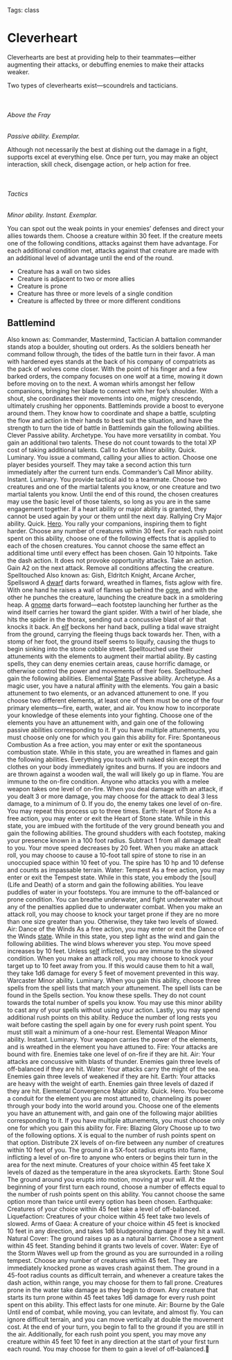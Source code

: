 Tags: class

# Cleverheart

Cleverhearts are best at providing help to their teammates—either augmenting their attacks, or debuffing enemies to make their attacks weaker. 

Two types of cleverhearts exist—scoundrels and tacticians.

<br>

###### Above the Fray

*Passive ability. Exemplar.*

Although not necessarily the best at dishing out the damage in a fight, supports excel at everything else. Once per turn, you may make an object interaction, skill check, disengage action, or help action for free.

<br>

###### Tactics

*Minor ability. Instant. Exemplar.*

You can spot out the weak points in your enemies’ defenses and direct your allies towards them. Choose a creature within 30 feet. If the creature meets one of the following conditions, attacks against them have advantage. For each additional condition met, attacks against that creature are made with an additional level of advantage until the end of the round. 

- Creature has a wall on two sides
- Creature is adjacent to two or more allies
- Creature is prone
- Creature has three or more levels of a single condition
- Creature is affected by three or more different conditions

## Battlemind
Also known as: Commander, Mastermind, Tactician
A battalion commander stands atop a boulder, shouting out orders. As the soldiers beneath her command follow through, the tides of the battle turn in their favor.
A man with hardened eyes stands at the back of his company of compatriots as the pack of wolves come closer. With the point of his finger and a few barked orders, the company focuses on one wolf at a time, mowing it down before moving on to the next. 
A woman whirls amongst her fellow companions, bringing her blade to connect with her foe’s shoulder. With a shout, she coordinates their movements into one, mighty crescendo, ultimately crushing her opponents.
Battleminds provide a boost to everyone around them. They know how to coordinate and shape a battle, sculpting the flow and action in their hands to best suit the situation, and have the strength to turn the tide of battle in
Battleminds gain the following abilities.
Clever
Passive ability. Archetype.
You have more versatility in combat. You gain an additional two talents. These do not count towards to the total XP cost of taking additional talents.
Call to Action
Minor ability. Quick. Luminary.
You issue a command, calling your allies to action. Choose one player besides yourself. They may take a second action this turn immediately after the current turn ends.
Commander’s Call
Minor ability. Instant. Luminary.
You provide tactical aid to a teammate. Choose two creatures and one of the martial talents you know, or one creature and two martial talents you know. Until the end of this round, the chosen creatures may use the basic level of those talents, so long as you are in the same engagement together. If a heart ability or major ability is granted, they cannot be used again by your or them until the next day.
Rallying Cry
Major ability. Quick. [Hero](Heroes).
You rally your companions, inspiring them to fight harder. Choose any number of creatures within 30 feet. For each rush point spent on this ability, choose one of the following effects that is applied to each of the chosen creatures. You cannot choose the same effect an additional time until every effect has been chosen. 
Gain 10 hitpoints.
Take the dash action. It does not provoke opportunity attacks. 
Take an action.
Gain A2 on the next attack.
Remove all conditions affecting the creature.
Spelltouched
Also known as: Gish, Eldritch Knight, Arcane Archer, Spellsword
A [dwarf](Dwarves) darts forward, wreathed in flames, fists aglow with fire. With one hand he raises a wall of flames up behind the [ogre](Ogres), and with the other he punches the creature, launching the creature back in a smoldering heap.
A [gnome](Gnomes) darts forward—each footstep launching her further as the wind itself carries her toward the giant spider. With a twirl of her blade, she hits the spider in the thorax, sending out a concussive blast of air that knocks it back. 
An [elf](Elves) beckons her hand back, pulling a tidal wave straight from the ground, carrying the fleeing thugs back towards her. Then, with a stomp of her foot, the ground itself seems to liquify, causing the thugs to begin sinking into the stone cobble street.
Spelltouched use their attunements with the elements to augment their martial ability. By casting spells, they can deny enemies certain areas, cause horrific damage, or otherwise control the power and movements of their foes. 
Spelltouched gain the following abilities.
Elemental [State](States)
Passive ability. Archetype.
As a magic user, you have a natural affinity with the elements. You gain a basic attunement to two elements, or an advanced attunement to one. If you choose two different elements, at least one of them must be one of the four primary elements—fire, earth, water, and air.
You know how to incorporate your knowledge of these elements into your fighting. Choose one of the elements you have an attunement with, and gain one of the following passive abilities corresponding to it. If you have multiple attunements, you must choose only one for which you gain this ability for.
Fire: Spontaneous Combustion
As a free action, you may enter or exit the spontaneous combustion state. While in this state, you are wreathed in flames and gain the following abilities.
Everything you touch with naked skin except the clothes on your body immediately ignites and burns. If you are indoors and are thrown against a wooden wall, the wall will likely go up in flame.
You are immune to the on-fire condition.
Anyone who attacks you with a melee weapon takes one level of on-fire.
When you deal damage with an attack, if you dealt 3 or more damage, you may choose for the attack to deal 3 less damage, to a minimum of 0. If you do, the enemy takes one level of on-fire. You may repeat this process up to three times.
Earth: Heart of Stone
As a free action, you may enter or exit the Heart of Stone state. While in this state, you are imbued with the fortitude of the very ground beneath you and gain the following abilities.
The ground shudders with each footstep, making your presence known in a 100 foot radius.
Subtract 1 from all damage dealt to you.
Your move speed decreases by 20 feet.
When you make an attack roll, you may choose to cause a 10-foot tall spire of stone to rise in an unoccupied space within 10 feet of you. The spire has 10 hp and 10 defense and counts as impassable terrain.
Water: Tempest
As a free action, you may enter or exit the Tempest state. While in this state, you embody the [soul](Life and Death) of a storm and gain the following abilities.
You leave puddles of water in your footsteps.
You are immune to the off-balanced or prone condition.
You can breathe underwater, and fight underwater without any of the penalties applied due to underwater combat.
When you make an attack roll, you may choose to knock your target prone if they are no more than one size greater than you. Otherwise, they take two levels of slowed.
Air: Dance of the Winds
As a free action, you may enter or exit the Dance of the Winds [state](States). While in this state, you step light as the wind and gain the following abilities.
The wind blows wherever you step.
You move speed increases by 10 feet.
Unless s[elf](Elves) inflicted, you are immune to the slowed condition.
When you make an attack roll, you may choose to knock your target up to 10 feet away from you. If this would cause them to hit a wall, they take 1d6 damage for every 5 feet of movement prevented in this way.
Warcaster
Minor ability. Luminary.
When you gain this ability, choose three spells from the spell lists that match your attunement. The spell lists can be found in the Spells section. You know these spells. They do not count towards the total number of spells you know.
You may use this minor ability to cast any of your spells without using your action.
Lastly, you may spend additional rush points on this ability. Reduce the number of long rests you wait before casting the spell again by one for every rush point spent. You must still wait a minimum of a one-hour rest.
Elemental Weapon
Minor ability. Instant. Luminary.
Your weapon carries the power of the elements, and is wreathed in the element you have attuned to. 
Fire: Your attacks are bound with fire. Enemies take one level of on-fire if they are hit.
Air: Your attacks are concussive with blasts of thunder. Enemies gain three levels of off-balanced if they are hit. 
Water: Your attacks carry the might of the sea. Enemies gain three levels of weakened if they are hit.
Earth: Your attacks are heavy with the weight of earth. Enemies gain three levels of dazed if they are hit.
Elemental Convergence
Major ability. Quick. Hero.
You become a conduit for the element you are most attuned to, channeling its power through your body into the world around you. 
Choose one of the elements you have an attunement with, and gain one of the following major abilities corresponding to it. If you have multiple attunements, you must choose only one for which you gain this ability for.
Fire: Blazing Glory
Choose up to two of the following options. X is equal to the number of rush points spent on that option.
Distribute 2X levels of on-fire between any number of creatures within 10 feet of you.
The ground in a 5X-foot radius erupts into flame, inflicting a level of on-fire to anyone who enters or begins their turn in the area for the next minute.
Creatures of your choice within 45 feet take X levels of dazed as the temperature in the area skyrockets.
Earth: Stone Soul
The ground around you erupts into motion, moving at your will. At the beginning of your first turn each round, choose a number of effects equal to the number of rush points spent on this ability. You cannot choose the same option more than twice until every option has been chosen.
Earthquake: Creatures of your choice within 45 feet take a level of off-balanced.
Liquefaction: Creatures of your choice within 45 feet take two levels of slowed.
Arms of Gaea: A creature of your choice within 45 feet is knocked 10 feet in any direction, and takes 1d6 bludgeoning damage if they hit a wall. 
Natural Cover: The ground raises up as a natural barrier. Choose a segment within 45 feet. Standing behind it grants two levels of cover. 
Water: Eye of the Storm
Waves well up from the ground as you are surrounded in a roiling tempest. Choose any number of creatures within 45 feet. They are immediately knocked prone as waves crash against them. The ground in a 45-foot radius counts as difficult terrain, and whenever a creature takes the dash action, within range, you may choose for them to fall prone. 
Creatures prone in the water take damage as they begin to drown. Any creature that starts its turn prone within 45 feet takes 1d6 damage for every rush point spent on this ability. This effect lasts for one minute.
Air: Bourne by the Gale
Until end of combat, while moving, you can levitate, and almost fly. You can ignore difficult terrain, and you can move vertically at double the movement cost. At the end of your turn, you begin to fall to the ground if you are still in the air. Additionally, for each rush point you spent, you may move any creature within 45 feet 10 feet in any direction at the start of your first turn each round. You may choose for them to gain a level of off-balanced.